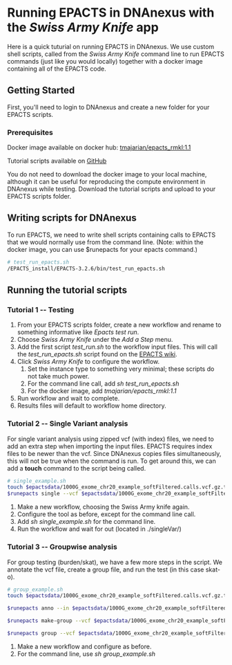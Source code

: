 # Running EPACTS in DNAnexus with the *Swiss Army Knife* app

Here is a quick tuturial on running EPACTS in DNAnexus. We use custom shell scripts, called from the *Swiss Army Knife* command line to run EPACTS commands (just like you would locally) together with a docker image containing all of the EPACTS code.

## Getting Started

First, you'll need to login to DNAnexus and create a new folder for your EPACTS scripts. 

### Prerequisites

Docker image available on docker hub: [tmajarian/epacts_rmkl:1.1](https://hub.docker.com/r/tmajarian/epacts_rmkl/)


Tutorial scripts available on [GitHub](https://github.com/manning-lab/topmed-t2d-glycemia-public/tree/dev/workflows/epacts)

You do not need to download the docker image to your local machine, although it can be useful for reproducing the compute environment in DNAnexus while testing. Download the tutorial scripts and upload to your EPACTS scripts folder.

## Writing scripts for DNAnexus

To run EPACTS, we need to write shell scripts containing calls to EPACTS that we would normally use from the command line. (Note: within the docker image, you can use $runepacts for your epacts command.)

```bash
# test_run_epacts.sh
/EPACTS_install/EPACTS-3.2.6/bin/test_run_epacts.sh
```

## Running the tutorial scripts

### Tutorial 1 -- Testing

1. From your EPACTS scripts folder, create a new workflow and rename to something informative like _Epacts test run_.
2. Choose _Swiss Army Knife_ under the _Add a Step_ menu. 
3. Add the first script *test_run.sh* to the workflow input files. This will call the *test_run_epacts.sh* script found on the [EPACTS wiki](https://genome.sph.umich.edu/wiki/EPACTS#Getting_Started_With_Examples).
4. Click _Swiss Army Knife_ to configure the workflow.
   1. Set the instance type to something very minimal; these scripts do not take much power.
   2. For the command line call, add *sh test_run_epacts.sh*
   3. For the docker image, add *tmajarian/epacts_rmkl:1.1*
5. Run workflow and wait to complete.
6. Results files will default to workflow home directory.

### Tutorial 2 --  Single Variant analysis

For single variant analysis using zipped vcf (with index) files, we need to add an extra step when importing the input files. EPACTS requires index files to be newer than the vcf. Since DNAnexus copies files simultaneously, this will not be true when the command is run. To get around this, we can add a **touch** command to the script being called.

```bash
# single_example.sh
touch $epactsdata/1000G_exome_chr20_example_softFiltered.calls.vcf.gz.tbi
$runepacts single --vcf $epactsdata/1000G_exome_chr20_example_softFiltered.calls.vcf.gz --ped  $epactsdata/1000G_dummy_pheno.ped  --min-maf 0.001 --chr 20 --pheno DISEASE --cov AGE --cov SEX --test b.score --anno --out test --run 2
```

1. Make a new workflow, choosing the Swiss Army knife again.
2. Configure the tool as before, except for the command line call.
3. Add *sh single_example.sh* for the command line.
4. Run the workflow and wait for out (located in ./singleVar/)

### Tutorial 3 -- Groupwise analysis

For group testing (burden/skat), we have a few more steps in the script. We annotate the vcf file, create a group file, and run the test (in this case skat-o).

```bash
# group_example.sh
touch $epactsdata/1000G_exome_chr20_example_softFiltered.calls.vcf.gz.tbi

$runepacts anno --in $epactsdata/1000G_exome_chr20_example_softFiltered.calls.vcf.gz --out $epactsdata/1000G_exome_chr20_example_softFiltered.calls.anno.vcf.gz

$runepacts make-group --vcf $epactsdata/1000G_exome_chr20_example_softFiltered.calls.anno.vcf.gz --out $epactsdata/1000G_exome_chr20_example_softFiltered.calls.anno.grp --format epacts --nonsyn

$runepacts group --vcf $epactsdata/1000G_exome_chr20_example_softFiltered.calls.anno.vcf.gz --groupf $epactsdata/1000G_exome_chr20_example_softFiltered.calls.anno.grp --out test.gene.skat --ped $epactsdata/1000G_dummy_pheno.ped --max-maf 0.05  --pheno QT --cov AGE --cov SEX --test skat --skat-o --run 2
```

1. Make a new workflow and configure as before.
2. For the command line, use *sh group_example.sh*
